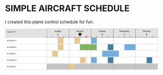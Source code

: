 # SIMPLE AIRCRAFT SCHEDULE
I created this plane control schedule for fun.

![GitHub Logo](/img.jpeg)
